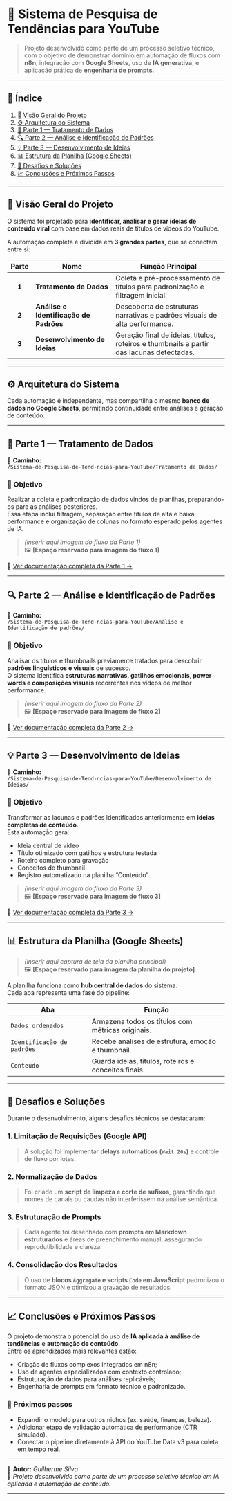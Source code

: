 # 🧠 Sistema de Pesquisa de Tendências para YouTube

> Projeto desenvolvido como parte de um processo seletivo técnico, com o objetivo de demonstrar domínio em automação de fluxos com **n8n**, integração com **Google Sheets**, uso de **IA generativa**, e aplicação prática de **engenharia de prompts**.

---

## 📑 Índice

1. [🧩 Visão Geral do Projeto](#-visão-geral-do-projeto)
2. [⚙️ Arquitetura do Sistema](#️-arquitetura-do-sistema)
3. [🎯 Parte 1 — Tratamento de Dados](#-parte-1--tratamento-de-dados)
4. [🔍 Parte 2 — Análise e Identificação de Padrões](#-parte-2--análise-e-identificação-de-padrões)
5. [💡 Parte 3 — Desenvolvimento de Ideias](#-parte-3--desenvolvimento-de-ideias)
6. [📊 Estrutura da Planilha (Google Sheets)](#-estrutura-da-planilha-google-sheets)
7. [🚧 Desafios e Soluções](#-desafios-e-soluções)
8. [📈 Conclusões e Próximos Passos](#-conclusões-e-próximos-passos)

---

## 🧩 Visão Geral do Projeto

O sistema foi projetado para **identificar, analisar e gerar ideias de conteúdo viral** com base em dados reais de títulos de vídeos do YouTube.

A automação completa é dividida em **3 grandes partes**, que se conectam entre si:

| Parte | Nome | Função Principal |
|:------:|------|------------------|
| **1** | **Tratamento de Dados** | Coleta e pré-processamento de títulos para padronização e filtragem inicial. |
| **2** | **Análise e Identificação de Padrões** | Descoberta de estruturas narrativas e padrões visuais de alta performance. |
| **3** | **Desenvolvimento de Ideias** | Geração final de ideias, títulos, roteiros e thumbnails a partir das lacunas detectadas. |

---

## ⚙️ Arquitetura do Sistema

Cada automação é independente, mas compartilha o mesmo **banco de dados no Google Sheets**, permitindo continuidade entre análises e geração de conteúdo.

---

## 🎯 Parte 1 — Tratamento de Dados

📂 **Caminho:**  
`/Sistema-de-Pesquisa-de-Tend-ncias-para-YouTube/Tratamento de Dados/`

### 📌 Objetivo

Realizar a coleta e padronização de dados vindos de planilhas, preparando-os para as análises posteriores.  
Essa etapa inclui filtragem, separação entre títulos de alta e baixa performance e organização de colunas no formato esperado pelos agentes de IA.

> *(inserir aqui imagem do fluxo da Parte 1)*  
> 🖼️ **[Espaço reservado para imagem do fluxo 1]**

🔗 [Ver documentação completa da Parte 1 →](./Tratamento%20de%20Dados/Parte1.md)

---

## 🔍 Parte 2 — Análise e Identificação de Padrões

📂 **Caminho:**  
`/Sistema-de-Pesquisa-de-Tend-ncias-para-YouTube/Análise e Identificação de padrões/`

### 📌 Objetivo

Analisar os títulos e thumbnails previamente tratados para descobrir **padrões linguísticos e visuais** de sucesso.  
O sistema identifica **estruturas narrativas, gatilhos emocionais, power words e composições visuais** recorrentes nos vídeos de melhor performance.

> *(inserir aqui imagem do fluxo da Parte 2)*  
> 🖼️ **[Espaço reservado para imagem do fluxo 2]**

🔗 [Ver documentação completa da Parte 2 →](./Análise%20e%20Identificação%20de%20padrões/README.md)

---

## 💡 Parte 3 — Desenvolvimento de Ideias

📂 **Caminho:**  
`/Sistema-de-Pesquisa-de-Tend-ncias-para-YouTube/Desenvolvimento de Ideias/`

### 📌 Objetivo

Transformar as lacunas e padrões identificados anteriormente em **ideias completas de conteúdo**.  
Esta automação gera:
- Ideia central de vídeo  
- Título otimizado com gatilhos e estrutura testada  
- Roteiro completo para gravação  
- Conceitos de thumbnail  
- Registro automatizado na planilha “Conteúdo”

> *(inserir aqui imagem do fluxo da Parte 3)*  
> 🖼️ **[Espaço reservado para imagem do fluxo 3]**

🔗 [Ver documentação completa da Parte 3 →](./Desenvolvimento%20de%20Ideias/README.md)

---

## 📊 Estrutura da Planilha (Google Sheets)

> *(inserir aqui captura de tela da planilha principal)*  
> 🖼️ **[Espaço reservado para imagem da planilha do projeto]**

A planilha funciona como **hub central de dados** do sistema.  
Cada aba representa uma fase do pipeline:

| Aba | Função |
|------|--------|
| `Dados ordenados` | Armazena todos os títulos com métricas originais. |
| `Identificação de padrões` | Recebe análises de estrutura, emoção e thumbnail. |
| `Conteúdo` | Guarda ideias, títulos, roteiros e conceitos finais. |

---

## 🚧 Desafios e Soluções

Durante o desenvolvimento, alguns desafios técnicos se destacaram:

### 1. Limitação de Requisições (Google API)
> A solução foi implementar **delays automáticos (`Wait 20s`)** e controle de fluxo por lotes.

### 2. Normalização de Dados
> Foi criado um **script de limpeza e corte de sufixos**, garantindo que nomes de canais ou caudas não interferissem na análise semântica.

### 3. Estruturação de Prompts
> Cada agente foi desenhado com **prompts em Markdown estruturados** e áreas de preenchimento manual, assegurando reprodutibilidade e clareza.

### 4. Consolidação dos Resultados
> O uso de **blocos `Aggregate` e scripts `Code` em JavaScript** padronizou o formato JSON e otimizou a gravação de resultados.

---

## 📈 Conclusões e Próximos Passos

O projeto demonstra o potencial do uso de **IA aplicada à análise de tendências** e **automação de conteúdo**.  
Entre os aprendizados mais relevantes estão:

- Criação de fluxos complexos integrados em n8n;  
- Uso de agentes especializados com contexto controlado;  
- Estruturação de dados para análises replicáveis;  
- Engenharia de prompts em formato técnico e padronizado.

### 🚀 Próximos passos
- Expandir o modelo para outros nichos (ex: saúde, finanças, beleza).  
- Adicionar etapa de validação automática de performance (CTR simulado).  
- Conectar o pipeline diretamente à API do YouTube Data v3 para coleta em tempo real.

---

📘 **Autor:** *Guilherme Silva*  
💼 *Projeto desenvolvido como parte de um processo seletivo técnico em IA aplicada e automação de conteúdo.*

---

